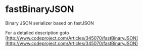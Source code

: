 # fastBinaryJSON

Binary JSON serializer based on fastJSON

For a detailed description goto [http://www.codeproject.com/Articles/345070/fastBinaryJSON](http://www.codeproject.com/Articles/345070/fastBinaryJSON)

